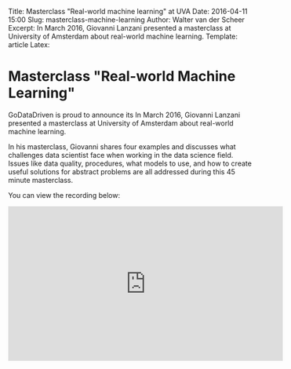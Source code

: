 Title: Masterclass "Real-world machine learning" at UVA
Date: 2016-04-11 15:00
Slug: masterclass-machine-learning
Author: Walter van der Scheer
Excerpt: In March 2016, Giovanni Lanzani presented a masterclass at University of Amsterdam about real-world machine learning.
Template: article
Latex:

# Masterclass "Real-world Machine Learning"

<span class="lead">GoDataDriven is proud to announce its
In March 2016, Giovanni Lanzani presented a masterclass at University of Amsterdam about real-world machine learning.</span>

In his masterclass, Giovanni shares four examples and discusses what challenges data scientist face when working in the data science field. Issues like data quality, procedures, what models to use, and how to create useful solutions for abstract problems are all addressed during this 45 minute masterclass.

You can view the recording below:
<iframe width="560" height="315" src="https://www.youtube.com/embed/CUnTyURWD3w" frameborder="0" allowfullscreen></iframe>

